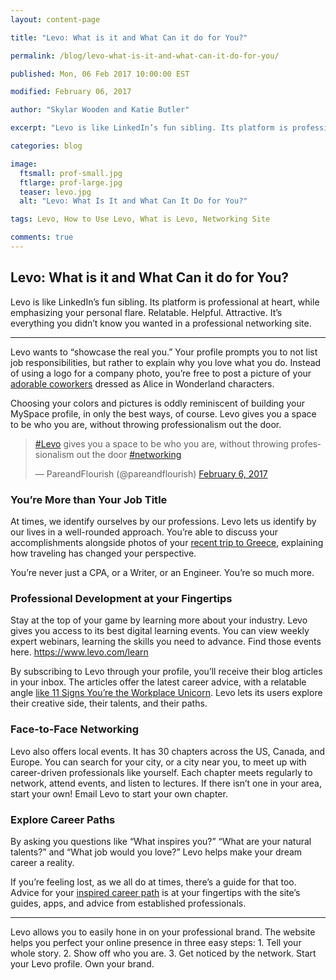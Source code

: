 ```yaml
---
layout: content-page

title: "Levo: What is it and What Can it do for You?"

permalink: /blog/levo-what-is-it-and-what-can-it-do-for-you/

published: Mon, 06 Feb 2017 10:00:00 EST

modified: February 06, 2017

author: "Skylar Wooden and Katie Butler"

excerpt: "Levo is like LinkedIn’s fun sibling. Its platform is professional at heart, while emphasizing your personal flare. Relatable. Helpful. Attractive. It’s everything you didn’t know you wanted in a professional networking site."

categories: blog

image:
  ftsmall: prof-small.jpg
  ftlarge: prof-large.jpg
  teaser: levo.jpg
  alt: "Levo: What Is It and What Can It Do for You?"

tags: Levo, How to Use Levo, What is Levo, Networking Site

comments: true
---
```


## Levo: What is it and What Can it do for You?

Levo is like LinkedIn’s fun sibling. Its platform is professional at heart, while emphasizing your personal flare. Relatable. Helpful. Attractive. It’s everything you didn’t know you wanted in a professional networking site. 

<hr class="secondary">

Levo wants to “showcase the real you.” Your profile prompts you to not list job responsibilities, but rather to explain why you love what you do. Instead of using a logo for a company photo, you’re free to post a picture of your [adorable coworkers](https://www.levo.com/skylar-wooden) dressed as Alice in Wonderland characters. 

Choosing your colors and pictures is oddly reminiscent of building your MySpace profile, in only the best ways, of course. Levo gives you a space to be who you are, without throwing professionalism out the door.

<blockquote class="twitter-tweet tw-align-center" data-lang="en"><p lang="en" dir="ltr"><a href="https://twitter.com/hashtag/Levo?src=hash">#Levo</a> gives you a space to be who you are, without throwing professionalism out the door <a href="https://twitter.com/hashtag/networking?src=hash">#networking</a></p>&mdash; PareandFlourish (@pareandflourish) <a href="https://twitter.com/pareandflourish/status/828642143287771136">February 6, 2017</a></blockquote>
<script async src="//platform.twitter.com/widgets.js" charset="utf-8"></script>

### You’re More than Your Job Title

At times, we identify ourselves by our professions. Levo lets us identify by our lives in a well-rounded approach. You’re able to discuss your accomplishments alongside photos of your [recent trip to Greece](https://www.levo.com/945640), explaining how traveling has changed your perspective. 

You’re never just a CPA, or a Writer, or an Engineer. You’re so much more.

### Professional Development at your Fingertips 

Stay at the top of your game by learning more about your industry. Levo gives you access to its best digital learning events. You can view weekly expert webinars, learning the skills you need to advance. Find those events here. https://www.levo.com/learn

By subscribing to Levo through your profile, you’ll receive their blog articles in your inbox. The articles offer the latest career advice, with a relatable angle [like 11 Signs You’re the Workplace Unicorn](https://www.levo.com/posts/11-signs-coworkers-think-youre-the-workplace-unicorn). Levo lets its users explore their creative side, their talents, and their paths.

### Face-to-Face Networking

Levo also offers local events. It has 30 chapters across the US, Canada, and Europe. You can search for your city, or a city near you, to meet up with career-driven professionals like yourself. Each chapter meets regularly to network, attend events, and listen to lectures. If there isn’t one in your area, start your own! Email Levo to start your own chapter. 

### Explore Career Paths

By asking you questions like “What inspires you?” “What are your natural talents?” and “What job would you love?” Levo helps make your dream career a reality. 

If you’re feeling lost, as we all do at times, there’s a guide for that too. Advice for your [inspired career path](https://www.levo.com/path) is at your fingertips with the site’s guides, apps, and advice from established professionals. 

<hr class="secondary">

Levo allows you to easily hone in on your professional brand. The website helps you perfect your online presence in three easy steps: 1. Tell your whole story. 2. Show off who you are. 3. Get noticed by the network. Start your Levo profile. Own your brand. 